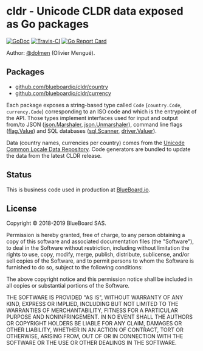 # cldr - Unicode CLDR data exposed as Go packages

[![GoDoc](https://img.shields.io/badge/godoc-reference-blue.svg)](https://godoc.org/github.com/blueboardio/cldr)
[![Travis-CI](https://api.travis-ci.org/blueboardio/cldr.svg?branch=master)](https://travis-ci.org/blueboardio/cldr)
[![Go Report Card](https://goreportcard.com/badge/github.com/blueboardio/cldr)](https://goreportcard.com/report/github.com/blueboardio/cldr)

Author: [@dolmen](https://github.com/dolmen)  (Olivier Mengué).

## Packages

* [github.com/blueboardio/cldr/country](https://godoc.org/github.com/blueboardio/cldr/country)
* [github.com/blueboardio/cldr/currency](https://godoc.org/github.com/blueboardio/cldr/currency)

Each package exposes a string-based type called `Code` (`country.Code`, `currency.Code`) corresponding to an ISO code and which is the entrypoint of the API. Those types implement interfaces used for input and output from/to
JSON ([json.Marshaler](https://golang.org/pkg/encoding/json/#Marshaler), [json.Unmarshaler](https://golang.org/pkg/encoding/json/#Unmarshaler)),
command line flags ([flag.Value](https://golang.org/pkg/flag/#Value)) and SQL databases
([sql.Scanner](https://golang.org/pkg/database/sql/#Scanner), [driver.Valuer](https://golang.org/pkg/database/sql/driver/#Valuer)).


Data (country names, currencies per country) comes from the [Unicode Common Locale Data Repository](http://cldr.unicode.org/index). Code generators are bundled to update the data from the latest CLDR release.

## Status

This is business code used in production at [BlueBoard.io](https://blueboard.io).

## License

Copyright © 2018-2019 BlueBoard SAS.

Permission is hereby granted, free of charge, to any person obtaining a copy
of this software and associated documentation files (the "Software"), to deal
in the Software without restriction, including without limitation the rights
to use, copy, modify, merge, publish, distribute, sublicense, and/or sell
copies of the Software, and to permit persons to whom the Software is
furnished to do so, subject to the following conditions:

The above copyright notice and this permission notice shall be included in
all copies or substantial portions of the Software.

THE SOFTWARE IS PROVIDED "AS IS", WITHOUT WARRANTY OF ANY KIND, EXPRESS OR
IMPLIED, INCLUDING BUT NOT LIMITED TO THE WARRANTIES OF MERCHANTABILITY,
FITNESS FOR A PARTICULAR PURPOSE AND NONINFRINGEMENT. IN NO EVENT SHALL THE
AUTHORS OR COPYRIGHT HOLDERS BE LIABLE FOR ANY CLAIM, DAMAGES OR OTHER
LIABILITY, WHETHER IN AN ACTION OF CONTRACT, TORT OR OTHERWISE, ARISING FROM,
OUT OF OR IN CONNECTION WITH THE SOFTWARE OR THE USE OR OTHER DEALINGS IN
THE SOFTWARE.
